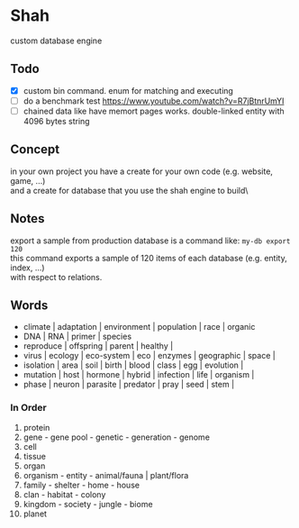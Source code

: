 # Shah

custom database engine

## Todo

- [x] custom bin command. enum for matching and executing
- [ ] do a benchmark test https://www.youtube.com/watch?v=R7jBtnrUmYI
- [ ] chained data like have memort pages works. double-linked entity with 4096 bytes string

## Concept

in your own project you have a create for your own code (e.g. website, game, ...)\
and a create for database that you use the shah engine to build\

## Notes

export a sample from production database is a command like: `my-db export 120`\
this command exports a sample of 120 items of each database (e.g. entity, index, ...)\
with respect to relations.

## Words

- climate | adaptation | environment | population | race | organic
- DNA | RNA | primer | species
- reproduce | offspring | parent | healthy |
- virus | ecology | eco-system | eco | enzymes | geographic | space |
- isolation | area | soil | birth | blood | class | egg | evolution |
- mutation | host | hormone | hybrid | infection | life | organism |
- phase | neuron | parasite | predator | pray | seed | stem |

### In Order

1. protein
1. gene - gene pool - genetic - generation - genome
1. cell
1. tissue
1. organ
1. organism - entity - animal/fauna | plant/flora
1. family - shelter - home - house
1. clan - habitat - colony
1. kingdom - society - jungle - biome
1. planet
